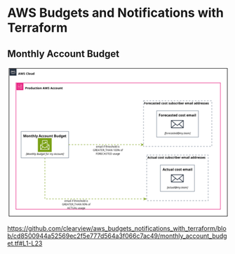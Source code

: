 # AWS Budgets and Notifications with Terraform

## Monthly Account Budget
![Alt text](out/account_monthly_budget/account_monthly_budget.png?raw=true "AWS")

https://github.com/clearview/aws_budgets_notifications_with_terraform/blob/cd8500944a52569ec2f5e777d564a3f066c7ac49/monthly_account_budget.tf#L1-L23
